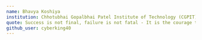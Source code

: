 ```yaml
---
name: Bhavya Koshiya
institution: Chhotubhai Gopalbhai Patel Institute of Technology (CGPIT)
quote: Success is not final, failure is not fatal - It is the courage to continue that counts.
github_user: cyberking40
---
```

